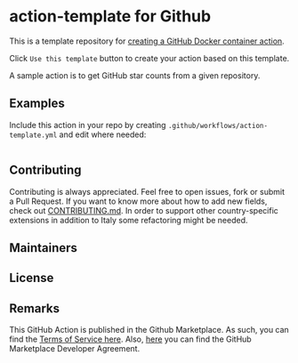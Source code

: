 # action-template for Github

This is a template repository for [creating a GitHub Docker container action](https://help.github.com/en/actions/automating-your-workflow-with-github-actions/creating-a-docker-container-action).

Click `Use this template` button to create your action based on this template.

A sample action is to get GitHub star counts from a given repository.

## Examples

Include this action in your repo by creating `.github/workflows/action-template.yml`
and edit where needed:

```yml
```

## Contributing

Contributing is always appreciated.
Feel free to open issues, fork or submit a Pull Request.
If you want to know more about how to add new fields, check out [CONTRIBUTING.md](CONTRIBUTING.md).
In order to support other country-specific extensions in addition to Italy some
refactoring might be needed.

## Maintainers


## License


## Remarks

This GitHub Action is published in the Github Marketplace.
As such, you can find the [Terms of Service here](https://docs.github.com/en/free-pro-team@latest/github/site-policy/github-marketplace-terms-of-service).
Also, [here](https://docs.github.com/en/free-pro-team@latest/github/site-policy/github-marketplace-developer-agreement)
you can find the GitHub Marketplace Developer Agreement.